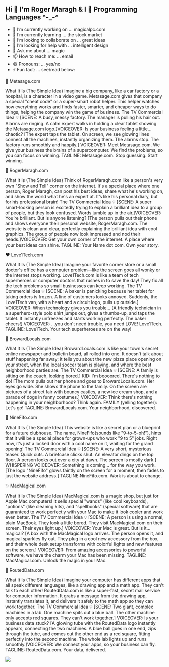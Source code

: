 ## Hi 👋 I'm Roger Maragh & I 💖 Programming Languages ^-_-^

- 🔭 I’m currently working on ... magicalpc.com
- 🌱 I’m currently learning ... the stock market
- 👯 I’m looking to collaborate on ... great ideas
- 🤔 I’m looking for help with ... intelligent design
- 💬 Ask me about ... magic
- 📫 How to reach me: ... email
- 😄 Pronouns: ... yes/no
- ⚡ Fun fact: ... see/read below:


🚀 Metasage.com

What It Is (The Simple Idea) Imagine a big company, like a car factory or a hospital, is a character in a video game. Metasage.com gives that company a special "cheat code" or a super-smart robot helper. This helper watches how everything works and finds faster, smarter, and cheaper ways to do things, helping the company win the game of business.
The TV Commercial Idea 💡 [SCENE: A busy, messy factory. The manager is pulling his hair out. Alarms are ringing. A calm expert walks in holding a clear tablet showing the Metasage.com logo.]VOICEOVER: Is your business feeling a little... chaotic? [The expert taps the tablet. On screen, we see glowing lines connect all the machines, instantly organizing them. The alarms stop. The factory runs smoothly and happily.] VOICEOVER: Meet Metasage.com. We give your business the brains of a supercomputer. We find the problems, so you can focus on winning. TAGLINE: Metasage.com. Stop guessing. Start winning.


👤 RogerMaragh.com

What It Is (The Simple Idea) Think of RogerMaragh.com like a person's very own "Show and Tell" corner on the internet. It's a special place where one person, Roger Maragh, can post his best ideas, share what he's working on, and show the world what he's an expert at. It’s like his personal diary, but for his professional brain!
The TV Commercial Idea 💡 [SCENE: A super smart-looking person is excitedly trying to explain a brilliant idea to a group of people, but they look confused. Words jumble up in the air.]VOICEOVER: You’re brilliant. But is anyone listening? [The person pulls out their phone and shows everyone their personal website, RogerMaragh.com. The website is clean and clear, perfectly explaining the brilliant idea with cool graphics. The group of people now look impressed and nod their heads.]VOICEOVER: Get your own corner of the internet. A place where your best ideas can shine. TAGLINE: Your Name dot com. Own your story.


❤️ Love1Tech.com

What It Is (The Simple Idea) Imagine your favorite corner store or a small doctor's office has a computer problem—like the screen goes all wonky or the internet stops working. Love1Tech.com is like a team of tech superheroes or computer doctors that rushes in to save the day! They fix all the tech problems so small businesses can keep working.
The TV Commercial Idea 💡 [SCENE: A baker is panicking because her tablet for taking orders is frozen. A line of customers looks annoyed. Suddenly, the Love1Tech van, with a heart and a circuit logo, pulls up outside.] VOICEOVER: When technology gives you trouble... [A friendly technician in a superhero-style polo shirt jumps out, gives a thumbs-up, and taps the tablet. It instantly unfreezes and starts working perfectly. The baker cheers!] VOICEOVER: ...you don't need trouble, you need LOVE! Love1Tech. TAGLINE: Love1Tech. Your tech superheroes are on the way!


📰 BrowardLocals.com

What It Is (The Simple Idea) BrowardLocals.com is like your town's secret online newspaper and bulletin board, all rolled into one. It doesn't talk about stuff happening far away; it tells you about the new pizza place opening on your street, when the local soccer team is playing, and where the best neighborhood parties are.
The TV Commercial Idea 💡 [SCENE: A family is sitting on the couch, looking bored.] KID: I'm boooored. There's nothing to do! [The mom pulls out her phone and goes to BrowardLocals.com. Her eyes go wide. She shows the phone to the family. On the screen are pictures of a street fair with bouncy castles, a new ice cream shop, and a parade of dogs in funny costumes.] VOICEOVER: Think there's nothing happening in your neighborhood? Think again. FAMILY (yelling together): Let's go! TAGLINE: BrowardLocals.com. Your neighborhood, discovered.


🤫 NineFifo.com

What It Is (The Simple Idea) This website is like a secret plan or a blueprint for a future clubhouse. The name, NineFifo(sounds like "9-to-5-oh!"), hints that it will be a special place for grown-ups who work "9 to 5" jobs. Right now, it’s just a locked door with a cool name on it, waiting for the grand opening!
The TV Commercial Idea 💡 [SCENE: A very short, mysterious teaser. Quick cuts. A briefcase clicks shut. An elevator dings on the top floor. A person looks out over a city at dawn. The screen is mostly dark.] WHISPERING VOICEOVER: Something is coming... for the way you work. [The logo "NineFifo" glows faintly on the screen for a moment, then fades to just the website address.] TAGLINE:NineFifo.com. Work is about to change.


✨ MacMagical.com

What It Is (The Simple Idea) MacMagical.com is a magic shop, but just for Apple Mac computers! It sells special "wands" (like cool keyboards), "potions" (like cleaning kits), and "spellbooks" (special software) that are guaranteed to work perfectly with your Mac to make it look cooler and work even better.
The TV Commercial Idea 💡 [SCENE: A person is using a normal, plain MacBook. They look a little bored. They visit MacMagical.com on their screen. Their eyes light up.] VOICEOVER: Your Mac is great. But is it... magical? [A box with the MacMagical logo arrives. The person opens it, and magical sparkles fly out. They plug in a cool new accessory from the box, and their whole desk setup transforms with colorful lights and new features on the screen.] VOICEOVER: From amazing accessories to powerful software, we have the charm your Mac has been missing. TAGLINE: MacMagical.com. Unlock the magic in your Mac.


🔗 RoutedData.com

What It Is (The Simple Idea) Imagine your computer has different apps that all speak different languages, like a drawing app and a math app. They can't talk to each other! RoutedData.com is like a super-fast, secret mail service for computer information. It grabs a message from the drawing app, instantly translates it, and delivers it safely to the math app so they can work together.
The TV Commercial Idea 💡 [SCENE: Two giant, complex machines in a lab. One machine spits out a blue ball. The other machine only accepts red squares. They can't work together.] VOICEOVER: Is your business data stuck? [A glowing tube with the RoutedData logo instantly appears, connecting the two machines. A blue ball goes in one end, zips through the tube, and comes out the other end as a red square, fitting perfectly into the second machine. The whole lab lights up and runs smoothly.]VOICEOVER: We connect your apps, so your business can fly. TAGLINE: RoutedData.com. Your data, delivered.


![](https://hit.yhype.me/github/profile?account_id=3769507)

